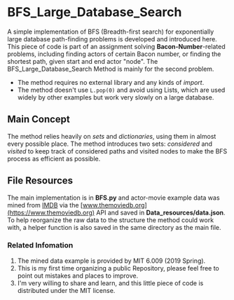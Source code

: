 # BFS_Large_Database_Search
A simple implementation of BFS (Breadth-first search) for exponentially large database path-finding problems is developed and introduced here. This piece of code is part of an assignment solving **Bacon-Number**-related problems, including finding actors of certain Bacon number, or finding the shortest path, given start and end actor "node". The BFS_Large_Database_Search Method is mainly for the second problem.

- The method requires no external library and any kinds of *import*.
- The method doesn't use `L.pop(0)` and avoid using Lists, which are used widely by other examples but work very slowly on a large database.

## Main Concept
The method relies heavily on *sets* and *dictionaries*, using them in almost every possible place. The method introduces two sets: *considered* and *visited* to keep track of considered paths and visited nodes to make the BFS process as efficient as possible.

## File Resources
The main implementation is in **BFS.py** and actor-movie example data was mined from [IMDB](https://www.imdb.com) via the [www.themoviedb.org](https://www.themoviedb.org) API and saved in **Data_resources/data.json**. To help reorganize the raw data to the structure the method could work with, a helper function is also saved in the same directory as the main file.


### Related Infomation
1. The mined data example is provided by MIT 6.009 (2019 Spring).
2. This is my first time organizing a public Repository, please feel free to point out mistakes and places to improve.
3. I'm very willing to share and learn, and this little piece of code is distributed under the MIT license.
